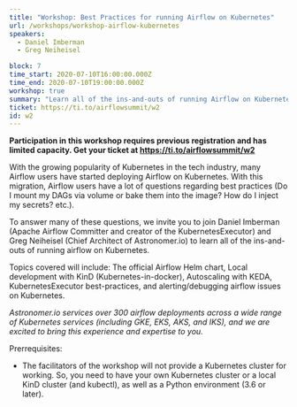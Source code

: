 ```yaml
---
title: "Workshop: Best Practices for running Airflow on Kubernetes"
url: /workshops/workshop-airflow-kubernetes
speakers:
  - Daniel Imberman
  - Greg Neiheisel

block: 7
time_start: 2020-07-10T16:00:00.000Z
time_end: 2020-07-10T19:00:00.000Z
workshop: true
summary: "Learn all of the ins-and-outs of running Airflow on Kubernetes."
ticket: https://ti.to/airflowsummit/w2
id: w2
---
```


<strong>Participation in this workshop requires previous registration and has limited capacity. Get your ticket at https://ti.to/airflowsummit/w2</strong>

With the growing popularity of Kubernetes in the tech industry, many Airflow users have started deploying Airflow on Kubernetes. With this migration, Airflow users have a lot of questions regarding best practices (Do I mount my DAGs via volume or bake them into the image? How do I inject my secrets? etc.).

To answer many of these questions, we invite you to join Daniel Imberman (Apache Airflow Committer and creator of the KubernetesExecutor) and Greg Neiheisel (Chief Architect of Astronomer.io) to learn all of the ins-and-outs of running airflow on Kubernetes. 

Topics covered will include: The official Airflow Helm chart, Local development with KinD (Kubernetes-in-docker), Autoscaling with KEDA, KubernetesExecutor best-practices, and alerting/debugging airflow issues on Kubernetes.

*Astronomer.io services over 300 airflow deployments across a wide range of Kubernetes services (including GKE, EKS, AKS, and IKS), and we are excited to bring this experience and expertise to you.*

Prerrequisites:
* The facilitators of the workshop will not provide a Kubernetes cluster for working. So, you need to have your own Kubernetes cluster or a local KinD cluster (and kubectl), as well as a Python environment (3.6 or later).

